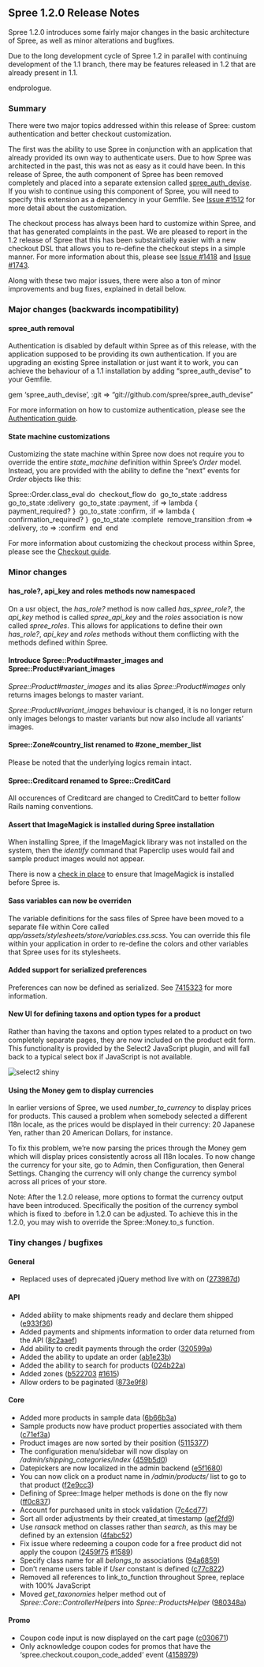 Spree 1.2.0 Release Notes
-------------------------

Spree 1.2.0 introduces some fairly major changes in the basic
architecture of Spree, as well as minor alterations and bugfixes.

Due to the long development cycle of Spree 1.2 in parallel with
continuing development of the 1.1 branch, there may be features released
in 1.2 that are already present in 1.1.

endprologue.

### Summary

There were two major topics addressed within this release of Spree:
custom authentication and better checkout customization.

The first was the ability to use Spree in conjunction with an
application that already provided its own way to authenticate users. Due
to how Spree was architected in the past, this was not as easy as it
could have been. In this release of Spree, the auth component of Spree
has been removed completely and placed into a separate extension called
[spree\_auth\_devise](https://github.com/spree/spree_auth_devise). If
you wish to continue using this component of Spree, you will need to
specify this extension as a dependency in your Gemfile. See [Issue
\#1512](https://github.com/spree/spree/pull/1512) for more detail about
the customization.

The checkout process has always been hard to customize within Spree, and
that has generated complaints in the past. We are pleased to report in
the 1.2 release of Spree that this has been substaintially easier with a
new checkout DSL that allows you to re-define the checkout steps in a
simple manner. For more information about this, please see [Issue
\#1418](https://github.com/spree/spree/pull/1418) and [Issue
\#1743](https://github.com/spree/spree/pull/1743).

Along with these two major issues, there were also a ton of minor
improvements and bug fixes, explained in detail below.

### Major changes (backwards incompatibility)

#### spree\_auth removal

Authentication is disabled by default within Spree as of this release,
with the application supposed to be providing its own authentication. If
you are upgrading an existing Spree installation or just want it to
work, you can achieve the behaviour of a 1.1 installation by adding
“spree\_auth\_devise” to your Gemfile.

<ruby>\
 gem ‘spree\_auth\_devise’, :git =\>
“git://github.com/spree/spree\_auth\_devise”\
</ruby>

For more information on how to customize authentication, please see the
[Authentication
guide](http://guides.spreecommerce.com/authentication.html).

#### State machine customizations

Customizing the state machine within Spree now does not require you to
override the entire *state\_machine* definition within Spree’s *Order*
model. Instead, you are provided with the ability to define the “next”
events for *Order* objects like this:

<ruby>\
Spree::Order.class\_eval do\
 checkout\_flow do\
 go\_to\_state :address\
 go\_to\_state :delivery\
 go\_to\_state :payment, :if =\> lambda { payment\_required? }\
 go\_to\_state :confirm, :if =\> lambda { confirmation\_required? }\
 go\_to\_state :complete\
 remove\_transition :from =\> :delivery, :to =\> :confirm\
 end\
end\
</ruby>

For more information about customizing the checkout process within
Spree, please see the [Checkout
guide](http://guides.spreecommerce.com/checkout.html).

### Minor changes

#### has\_role?, api\_key and roles methods now namespaced

On a usr object, the *has\_role?* method is now called
*has\_spree\_role?*, the *api\_key* method is called *spree\_api\_key*
and the *roles* association is now called *spree\_roles*. This allows
for applications to define their own *has\_role?*, *api\_key* and
*roles* methods without them conflicting with the methods defined within
Spree.

#### Introduce Spree::Product\#master\_images and Spree::Product\#variant\_images

*Spree::Product\#master\_images* and its alias *Spree::Product\#images*
only returns images belongs to master variant.

*Spree::Product\#variant\_images* behaviour is changed, it is no longer
return only images belongs to master variants but now also include all
variants’ images.

#### Spree::Zone\#country\_list renamed to \#zone\_member\_list

Please be noted that the underlying logics remain intact.

#### Spree::Creditcard renamed to Spree::CreditCard

All occurences of Creditcard are changed to CreditCard to better follow
Rails naming conventions.

#### Assert that ImageMagick is installed during Spree installation

When installing Spree, if the ImageMagick library was not installed on
the system, then the *identify* command that Paperclip uses would fail
and sample product images would not appear.

There is now a [check in
place](https://github.com/spree/spree/commit/a6deb62) to ensure that
ImageMagick is installed before Spree is.

#### Sass variables can now be overriden

The variable definitions for the sass files of Spree have been moved to
a separate file within Core called
*app/assets/stylesheets/store/variables.css.scss*. You can override this
file within your application in order to re-define the colors and other
variables that Spree uses for its stylesheets.

#### Added support for serialized preferences

Preferences can now be defined as serialized. See
[7415323](https://github.com/spree/spree/commit/7415323) for more
information.

#### New UI for defining taxons and option types for a product

Rather than having the taxons and option types related to a product on
two completely separate pages, they are now included on the product edit
form. This functionality is provided by the Select2 JavaScript plugin,
and will fall back to a typical select box if JavaScript is not
available.

![select2 shiny](images/1-2-release-notes/select2.png "select2 shiny")

#### Using the Money gem to display currencies

In earlier versions of Spree, we used *number\_to\_currency* to display
prices for products. This caused a problem when somebody selected a
different I18n locale, as the prices would be displayed in their
currency: 20 Japanese Yen, rather than 20 American Dollars, for
instance.

To fix this problem, we’re now parsing the prices through the Money gem
which will display prices consistently across all I18n locales. To now
change the currency for your site, go to Admin, then Configuration, then
General Settings. Changing the currency will only change the currency
symbol across all prices of your store.

Note: After the 1.2.0 release, more options to format the currency
output have been introduced. Specifically the position of the currency
symbol which is fixed to :before in 1.2.0 can be adjusted. To achieve
this in the 1.2.0, you may wish to override the Spree::Money.to\_s
function.

### Tiny changes / bugfixes

#### General

-   Replaced uses of deprecated jQuery method live with on
    ([273987d](https://github.com/spree/spree/commit/273987d))

#### API

-   Added ability to make shipments ready and declare them shipped
    ([e933f36](https://github.com/spree/spree/commit/e933f36))
-   Added payments and shipments information to order data returned from
    the API ([8c2aaef](https://github.com/spree/spree/commit/8c2aaef))
-   Add ability to credit payments through the order
    ([320599a](https://github.com/spree/spree/commit/320599a))
-   Added the ability to update an order
    ([ab1e23b](https://github.com/spree/spree/commit/ab1e23b))
-   Added the ability to search for products
    ([024b22a](https://github.com/spree/spree/commit/024b22a))
-   Added zones
    ([b522703](https://github.com/spree/spree/commit/b522703)
    [\#1615](https://github.com/spree/spree/issues/1615))
-   Allow orders to be paginated
    ([873e9f8](https://github.com/spree/spree/commit/873e9f8))

#### Core

-   Added more products in sample data
    ([6b66b3a](https://github.com/spree/spree/commit/6b66b3a))
-   Sample products now have product properties associated with them
    ([c71ef3a](https://github.com/spree/spree/commit/c71ef3a))
-   Product images are now sorted by their position
    ([5115377](https://github.com/spree/spree/commit/5115377))
-   The configuration menu/sidebar will now display on
    */admin/shipping\_categories/index*
    ([459b5d0](https://github.com/spree/spree/commit/459b5d0))
-   Datepickers are now localized in the admin backend
    ([e5f1680](https://github.com/spree/spree/commit/e5f1680))
-   You can now click on a product name in */admin/products/* list to go
    to that product
    ([f2e9cc3](https://github.com/spree/spree/commit/f2e9cc3))
-   Defining of Spree::Image helper methods is done on the fly now
    ([ff0c837](https://github.com/spree/spree/commit/ff0c837))
-   Account for purchased units in stock validation
    ([7c4cd77](https://github.com/spree/spree/commit/7c4cd77))
-   Sort all order adjustments by their created\_at timestamp
    ([aef2fd9](https://github.com/spree/spree/commit/aef2fd9))
-   Use *ransack* method on classes rather than *search*, as this may be
    defined by an extension
    ([4fabc52](https://github.com/spree/spree/commit/4fabc52))
-   Fix issue where redeeming a coupon code for a free product did not
    apply the coupon
    ([2459f75](https://github.com/spree/spree/commit/2459f75)
    [\#1589](https://github.com/spree/spree/issues/1589))
-   Specify class name for all *belongs\_to* associations
    ([94a6859](https://github.com/spree/spree/commit/94a6859))
-   Don’t rename users table if *User* constant is defined
    ([c77c822](https://github.com/spree/spree/commit/c77c822))
-   Removed all references to link\_to\_function throughout Spree,
    replace with 100% JavaScript
-   Moved *get\_taxonomies* helper method out of
    *Spree::Core::ControllerHelpers* into *Spree::ProductsHelper*
    ([980348a](https://github.com/spree/spree/commit/980348a))

#### Promo

-   Coupon code input is now displayed on the cart page
    ([c030671](https://github.com/spree/spree/commit/c030671))
-   Only acknowledge coupon codes for promos that have the
    ‘spree.checkout.coupon\_code\_added’ event
    ([4158979](https://github.com/spree/spree/commit/4158979))

